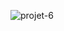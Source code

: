 ![projet-6](https://user-images.githubusercontent.com/90448006/170075002-5dee9ca1-108c-4cc8-ba64-e1e7775cc433.jpg)
